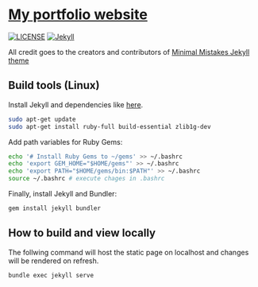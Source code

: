 # [My portfolio website](https://mihsamusev.github.io/)

[![LICENSE](https://img.shields.io/badge/license-MIT-lightgrey.svg)](https://raw.githubusercontent.com/mmistakes/minimal-mistakes/master/LICENSE)
[![Jekyll](https://img.shields.io/badge/jekyll-%3E%3D%203.7-blue.svg)](https://jekyllrb.com/)

All credit goes to the creators and contributors of [Minimal Mistakes Jekyll theme](https://github.com/mmistakes/minimal-mistakes)

## Build tools (Linux)
Install Jekyll and dependencies like [here](https://jekyllrb.com/docs/installation/ubuntu/).
```sh
sudo apt-get update
sudo apt-get install ruby-full build-essential zlib1g-dev
```

Add path variables for Ruby Gems:
```sh
echo '# Install Ruby Gems to ~/gems' >> ~/.bashrc
echo 'export GEM_HOME="$HOME/gems"' >> ~/.bashrc
echo 'export PATH="$HOME/gems/bin:$PATH"' >> ~/.bashrc
source ~/.bashrc # execute chages in .bashrc
```

Finally, install Jekyll and Bundler:
```sh
gem install jekyll bundler
```

## How to build and view locally
The follwing command will host the static page on localhost and changes will be rendered on refresh.
```sh
bundle exec jekyll serve
```
